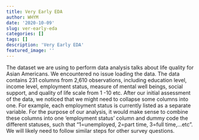 ```yaml
---
title: Very Early EDA
author: WHYM
date: '2020-10-09'
slug: ver-early-eda
categories: []
tags: []
description: 'Very Early EDA'
featured_image: ''
---
```

The dataset we are using to perform data analysis talks about life quality for Asian Americans. We encountered no issue loading the data. The data contains 231 columns from 2,610 observations, including education level, income level, employment status, measure of mental well beings, social support, and quality of life scale from 1 -10 etc. After our initial assessment of the data, we noticed that we might need to collapse some columns into one. For example, each employment status is currently listed as a separate variable. For the purpose of our analysis, it would make sense to combine these columns into one ‘employment status’ column and dummy code the different statuses, such that “1=unemployed, 2=part time, 3=full time,...etc”. We will likely need to follow similar steps for other survey questions. 